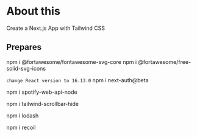 # About this

Create a Next.js App with Tailwind CSS

## Prepares

npm i @fortawesome/fontawesome-svg-core
npm i @fortawesome/free-solid-svg-icons

`change React version to 16.13.0`
npm i next-auth@beta

npm i spotify-web-api-node

npm i tailwind-scrollbar-hide

npm i lodash

npm i recoil
